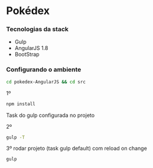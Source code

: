# Pokédex

### Tecnologias da stack

- Gulp
- AngularJS 1.8
- BootStrap

### Configurando o ambiente

```bash
cd pokedex-AngularJS && cd src
```

1º
```bash
npm install
```
Task do gulp configurada no projeto

2º
```bash
gulp -T
```

3º
rodar projeto (task gulp default) com reload on change
```bash
gulp
```